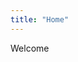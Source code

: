 ```yaml
---
title: "Home"
---
```


<script setup>
import Skills from '../components/Skills.vue'
</script>

Welcome

<Skills />